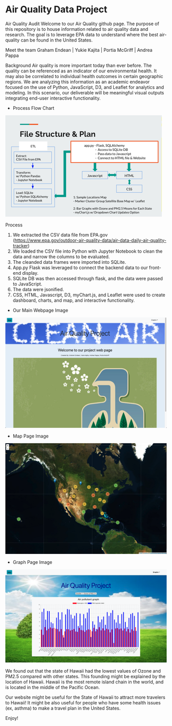 # Air Quality Data Project

Air Quality Audit
Welcome to our Air Quality github page. The purpose of this repository is to house 
information related to air quality data and research. The goal is to leverage EPA data to
understand where the best air-quality can be found in the United States.  

Meet the team
Graham Endean | Yukie Kajita | Portia McGriff | Andrea Pappa 

Background
Air quality is more important today than ever before. 
The quality can be referenced as an indicator of our environmental health. 
It may also be correlated to individual health outcomes in certain geographic regions. 
We are analyzing this information as an academic endeavor focused on the use of Python, JavaScript, D3, and Leaflet for analytics and modeling.
In this scenario, our deliverable will be meaningful visual outputs integrating end-user interactive functionality.  

* Process Flow Chart 


![File_Structure](File_Structure.png)


Process
1. We extracted the CSV data file from EPA.gov (https://www.epa.gov/outdoor-air-quality-data/air-data-daily-air-quality-tracker)
2. We loaded the CSV file into Python with Jupyter Notebook to clean the data and narrow the columns to be evaluated.  
3. The cleanded data frames were imported into SQLite. 
4. App.py Flask was leveraged to connect the backend data to our front-end display. 
5. SQLite DB was then accessed through flask, and the data were passed to JavaScript.
6. The data were jsonified. 
7. CSS, HTML, Javascript, D3, myChart.js, and Leaflet were used to create dashboard, charts, and map, and interactive functionality. 

* Our Main Webpage Image


![Main_Page](Main_Page_Image.png)


* Map Page Image


![Sample_Location](Sample_Locations.png)


* Graph Page Image


![Graph_Image](Graph_Image.png)



We found out that the state of Hawaii had the lowest values of Ozone and PM2.5 compared with other states. This founding might be explained by the location of Hawaii. Hawaii is the most remote island chain in the world, and is located in the middle of the Pacific Ocean. 

Our website might be useful for the State of Hawaii to attract more travelers to Hawaii! It might be also useful for people who have some health issues (ex, asthma) to make a travel plan in the United States.

Enjoy!
